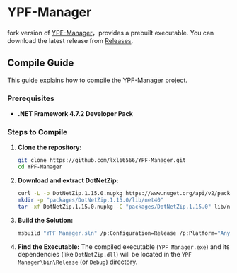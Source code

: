 # YPF-Manager

fork version of [YPF-Manager](https://github.com/Xorboth/YPF-Manager)，provides a prebuilt executable. You can download the latest release from [Releases](https://github.com/lxl66566/YPF-Manager/releases).

## Compile Guide

This guide explains how to compile the YPF-Manager project.

### Prerequisites

- **.NET Framework 4.7.2 Developer Pack**

### Steps to Compile

1.  **Clone the repository:**
    ```bash
    git clone https://github.com/lxl66566/YPF-Manager.git
    cd YPF-Manager
    ```
2.  **Download and extract DotNetZip:**
    ```bash
    curl -L -o DotNetZip.1.15.0.nupkg https://www.nuget.org/api/v2/package/DotNetZip/1.15.0
    mkdir -p "packages/DotNetZip.1.15.0/lib/net40"
    tar -xf DotNetZip.1.15.0.nupkg -C "packages/DotNetZip.1.15.0" lib/net40/DotNetZip.dll
    ```
3.  **Build the Solution:**
    ```bash
    msbuild "YPF Manager.sln" /p:Configuration=Release /p:Platform="Any CPU"
    ```
4.  **Find the Executable:**
    The compiled executable (`YPF Manager.exe`) and its dependencies (like `DotNetZip.dll`) will be located in the `YPF Manager\bin\Release` (or `Debug`) directory.
